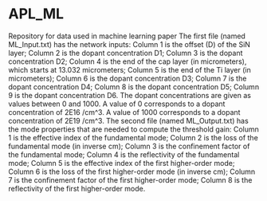 # APL_ML
Repository for data used in machine learning paper
The first file (named ML_Input.txt) has the network inputs:
Column 1 is the offset (D) of the SiN layer; Column 2 is the dopant concentration D1; Column 3 is the dopant concentration D2; Column 4 is the end of the cap layer (in micrometers), which starts at 13.032 micrometers;
Column 5 is the end of the Ti layer (in micrometers); Column 6 is the dopant concentration D3; Column 7 is the dopant concentration D4; Column 8 is the dopant concentration D5; Column 9 is the dopant concentration D6.
The dopant concentrations are given as values between 0 and 1000. A value of 0 corresponds to a dopant concentration of 2E16 /cm^3. A value of 1000 corresponds to a dopant concentration of 2E19 /cm^3.
The second file (named ML_Output.txt) has the mode properties that are needed to compute the threshold gain: Column 1 is the effective index of the fundamental mode; Column 2 is the loss of the fundamental mode (in inverse cm); Column 3 is the confinement factor of the fundamental mode; Column 4 is the reflectivity of the fundamental mode; Column 5 is the effective index of the first higher-order mode; Column 6 is the loss of the first higher-order mode (in inverse cm); Column 7 is the confinement factor of the first higher-order mode; Column 8 is the reflectivity of the first higher-order mode.
